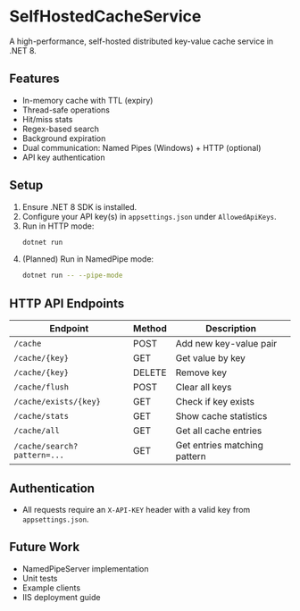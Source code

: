 # SelfHostedCacheService

A high-performance, self-hosted distributed key-value cache service in .NET 8.

## Features
- In-memory cache with TTL (expiry)
- Thread-safe operations
- Hit/miss stats
- Regex-based search
- Background expiration
- Dual communication: Named Pipes (Windows) + HTTP (optional)
- API key authentication

## Setup
1. Ensure .NET 8 SDK is installed.
2. Configure your API key(s) in `appsettings.json` under `AllowedApiKeys`.
3. Run in HTTP mode:
   ```bash
   dotnet run
   ```
4. (Planned) Run in NamedPipe mode:
   ```bash
   dotnet run -- --pipe-mode
   ```

## HTTP API Endpoints
| Endpoint                    | Method | Description                  |
| --------------------------- | ------ | ---------------------------- |
| `/cache`                    | POST   | Add new key-value pair       |
| `/cache/{key}`              | GET    | Get value by key             |
| `/cache/{key}`              | DELETE | Remove key                   |
| `/cache/flush`              | POST   | Clear all keys               |
| `/cache/exists/{key}`       | GET    | Check if key exists          |
| `/cache/stats`              | GET    | Show cache statistics        |
| `/cache/all`                | GET    | Get all cache entries        |
| `/cache/search?pattern=...` | GET    | Get entries matching pattern |

## Authentication
- All requests require an `X-API-KEY` header with a valid key from `appsettings.json`.

## Future Work
- NamedPipeServer implementation
- Unit tests
- Example clients
- IIS deployment guide